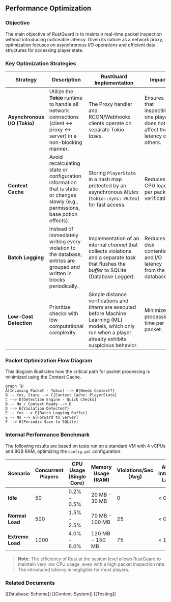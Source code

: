## Performance Optimization

### Objective

The main objective of RustGuard is to maintain real-time packet inspection without introducing noticeable latency. Given its nature as a network proxy, optimization focuses on asynchronous I/O operations and efficient data structures for accessing player state.

### Key Optimization Strategies

|Strategy|Description|RustGuard Implementation|Impact|
|---|---|---|---|
|**Asynchronous I/O (Tokio)**|Utilize the **Tokio** runtime to handle all network connections (client $\leftrightarrow$ proxy $\leftrightarrow$ server) in a non-blocking manner.|The Proxy handler and RCON/Webhooks clients operate on separate Tokio _tasks_.|Ensures that inspecting one player does not affect the latency of others.|
|**Context Cache**|Avoid recalculating state or configuration information that is static or changes slowly (e.g., permissions, base potion effects).|Storing `PlayerState` in a hash map protected by an asynchronous _Mutex_ (`tokio::sync::Mutex`) for fast access.|Reduces CPU load per packet verification.|
|**Batch Logging**|Instead of immediately writing every violation to the database, entries are grouped and written in blocks periodically.|Implementation of an internal _channel_ that collects violations and a separate _task_ that flushes the _buffer_ to SQLite (Database Logger).|Reduces disk contention and I/O latency from the database.|
|**Low-Cost Detection**|Prioritize checks with low computational complexity.|Simple distance verifications and _timers_ are executed before Machine Learning (ML) models, which only run when a player already exhibits suspicious behavior.|Minimizes processing time per packet.|

### Packet Optimization Flow Diagram

This diagram illustrates how the critical path for packet processing is minimized using the Context Cache.

```mermaid
graph TD
A[Incoming Packet - Tokio] --> B{Needs Context?}
B -- Yes, State --> C[Context Cache: PlayerState]
C --> D[Detection Engine - Quick Checks]
B -- No / Context Ready --> D
D --> E{Violation Detected?}
E -- Yes --> F[Batch Logging Buffer]
E -- No --> G[Forward to Server]
F --> H[Periodic Save to SQLite]
```





### Internal Performance Benchmark

The following results are based on tests run on a standard VM with 4 vCPUs and 8GB RAM, optimizing the `config.yml` configuration.

|Scenario|Concurrent Players|CPU Usage (Single Core)|Memory Usage (RAM)|Violations/Sec (Avg)|Average Introduced Latency|
|---|---|---|---|---|---|
|**Idle**|50|0.2% - 0.5%|20 MB - 30 MB|0|< 0.1 ms|
|**Normal Load**|500|1.5% - 2.5%|70 MB - 100 MB|25|< 0.5 ms|
|**Extreme Load**|1000|4.0% - 6.0%|120 MB - 150 MB|75|< 1.0 ms|

> **Note:** The efficiency of Rust at the system level allows RustGuard to maintain very low CPU usage, even with a high packet inspection rate. The introduced latency is negligible for most players.

### Related Documents

[[Database-Schema]]
[[Context-System]]
[[Testing]] 